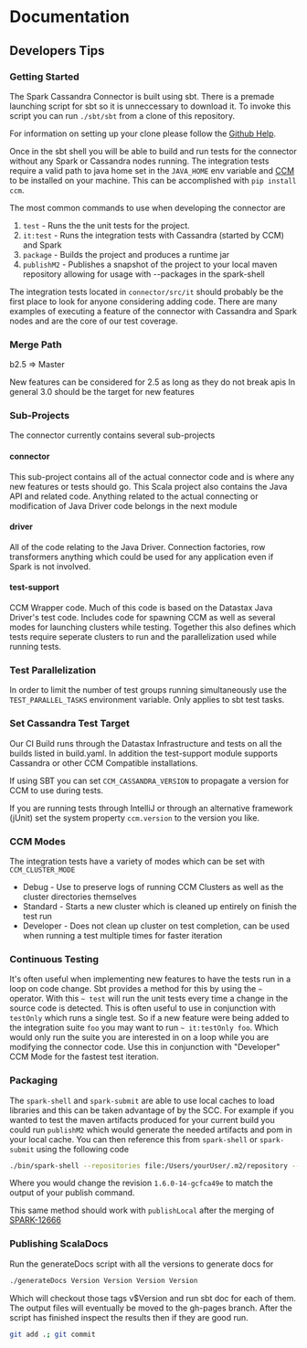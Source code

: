 # Documentation

## Developers Tips

### Getting Started

The Spark Cassandra Connector is built using sbt. There is a premade
launching script for sbt so it is unneccessary to download it. To invoke
this script you can run `./sbt/sbt` from a clone of this repository.

For information on setting up your clone please follow the [Github 
Help](https://help.github.com/articles/cloning-a-repository/).

Once in the sbt shell you will be able to build and run tests for the
connector without any Spark or Cassandra nodes running. The integration tests 
require a valid path to java home set in the `JAVA_HOME` env variable and 
[CCM](https://github.com/riptano/ccm) to be installed on your machine. 
This can be accomplished with `pip install ccm`.
 
The most common commands to use when developing the connector are

1. `test` - Runs the the unit tests for the project.
2. `it:test` - Runs the integration tests with Cassandra (started by CCM) and Spark
3. `package` - Builds the project and produces a runtime jar
4. `publishM2` - Publishes a snapshot of the project to your local maven repository allowing for usage with --packages in the spark-shell

The integration tests located in `connector/src/it` should
probably be the first place to look for anyone considering adding code.
There are many examples of executing a feature of the connector with
Cassandra and Spark nodes and are the core of our test coverage.

### Merge Path

b2.5 => Master

New features can be considered for 2.5 as long as they do not break apis
In general 3.0 should be the target for new features

### Sub-Projects

The connector currently contains several sub-projects

#### connector
This sub-project contains all of the actual connector code and is where
any new features or tests should go. This Scala project also contains the
Java API and related code. Anything related to the actual connecting or modification
of Java Driver code belongs in the next module

#### driver
All of the code relating to the Java Driver. Connection factories, row transformers
anything which could be used for any application even if Spark is not involved.


#### test-support
CCM Wrapper code. Much of this code is based on the Datastax Java Driver's test code. 
Includes code for spawning CCM as well as several modes for launching clusters
while testing. Together this also defines which tests require seperate clusters to
run and the parallelization used while running tests.

### Test Parallelization

In order to limit the number of test groups running simultaneously use the
`TEST_PARALLEL_TASKS` environment variable. Only applies to sbt test tasks.

### Set Cassandra Test Target
Our CI Build runs through the Datastax Infrastructure and tests on all the builds
listed in build.yaml. In addition the test-support module supports Cassandra
or other CCM Compatible installations.

If using SBT you can set
`CCM_CASSANDRA_VERSION` to propagate a version for CCM to use during tests.

If you are running tests through IntelliJ or through an alternative framework (jUnit)
set the system property `ccm.version` to the version you like.

### CCM Modes
The integration tests have a variety of modes which can be set with `CCM_CLUSTER_MODE`

* Debug - Use to preserve logs of running CCM Clusters as well as the cluster directories themselves
* Standard - Starts a new cluster which is cleaned up entirely on finish the test run
* Developer - Does not clean up cluster on test completion, can be used when running a test multiple times for faster iteration

### Continuous Testing

It's often useful when implementing new features to have the tests run
in a loop on code change. Sbt provides a method for this by using the
`~` operator. With this `~ test` will run the unit tests every time a
change in the source code is detected. This is often useful to use in
conjunction with `testOnly` which runs a single test. So if a new feature
were being added to the integration suite `foo` you may want to run
`~ it:testOnly foo`. Which would only run the suite you are interested in
on a loop while you are modifying the connector code. Use this in conjunction
with "Developer" CCM Mode for the fastest test iteration.

### Packaging

The `spark-shell` and `spark-submit` are able to use local caches to load
libraries and this can be taken advantage of by the SCC. For example
if you wanted to test the maven artifacts produced for your current build
you could run `publishM2` which would generate the needed artifacts and
pom in your local cache. You can then reference this from `spark-shell`
or `spark-submit` using the following code 
```bash
./bin/spark-shell --repositories file:/Users/yourUser/.m2/repository --packages com.datastax.spark:spark-cassandra-connector_2.10:1.6.0-14-gcfca49e
```
Where you would change the revision `1.6.0-14-gcfca49e` to match the output
of your publish command. 

This same method should work with `publishLocal`
after the merging of [SPARK-12666](https://issues.apache.org/jira/browse/SPARK-12666)


### Publishing ScalaDocs

Run the generateDocs script with all the versions to generate docs for

```bash
./generateDocs Version Version Version Version
```
Which will checkout those tags v$Version and run sbt doc for each of them.
The output files will eventually be moved to the gh-pages branch. After the
script has finished inspect the results then if they are good run.

```bash
git add .; git commit
```
